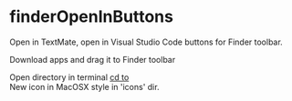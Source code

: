 # finderOpenInButtons
Open in TextMate, open in Visual Studio Code buttons for Finder  toolbar.  

Download apps and drag it to Finder toolbar  

Open directory in terminal [cd to](https://github.com/jbtule/cdto 'cd to')  
New icon in MacOSX style in 'icons' dir.
